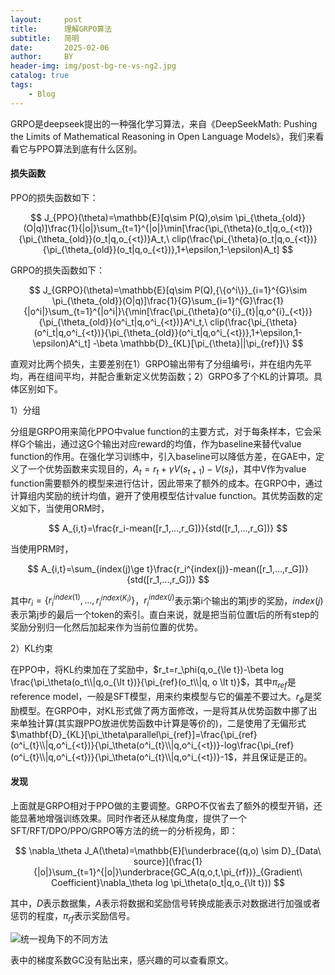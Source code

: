 ```yaml
---
layout:     post
title:      理解GRPO算法
subtitle:   简明
date:       2025-02-06
author:     BY
header-img: img/post-bg-re-vs-ng2.jpg
catalog: true
tags:
    - Blog
---
```

GRPO是deepseek提出的一种强化学习算法，来自《DeepSeekMath: Pushing the Limits of Mathematical Reasoning in Open Language Models》，我们来看看它与PPO算法到底有什么区别。
#### 损失函数
PPO的损失函数如下：

$$
J_{PPO}(\theta)=\mathbb{E}[q\sim P(Q),o\sim \pi_{\theta_{old}}(O|q)]\frac{1}{|o|}\sum_{t=1}^{|o|}\min[\frac{\pi_{\theta}(o_t|q,o_{<t})}{\pi_{\theta_{old}}(o_t|q,o_{<t})}A_t,\ clip(\frac{\pi_{\theta}(o_t|q,o_{<t})}{\pi_{\theta_{old}}(o_t|q,o_{<t})},1+\epsilon,1-\epsilon)A_t]
$$

GRPO的损失函数如下：

$$
J_{GRPO}(\theta)=\mathbb{E}[q\sim P(Q),{\{o^i\}}_{i=1}^{G}\sim \pi_{\theta_{old}}(O|q)]\frac{1}{G}\sum_{i=1}^{G}\frac{1}{|o^i|}\sum_{t=1}^{|o^i|}\{\min[\frac{\pi_{\theta}(o^{i}_{t}|q,o^{i}_{<t})}{\pi_{\theta_{old}}(o^i_t|q,o^i_{<t})}A^i_t,\ clip(\frac{\pi_{\theta}(o^i_t|q,o^i_{<t})}{\pi_{\theta_{old}}(o^i_t|q,o^i_{<t})},1+\epsilon,1-\epsilon)A^i_t] -\beta \mathbb{D}_{KL}[\pi_{\theta}||\pi_{ref}]\}
$$

直观对比两个损失，主要差别在1）GRPO输出带有了分组编号i，并在组内先平均，再在组间平均，并配合重新定义优势函数；2）GRPO多了个KL的计算项。具体区别如下。

1）分组

分组是GRPO用来简化PPO中value function的主要方式，对于每条样本，它会采样G个输出，通过这G个输出对应reward的均值，作为baseline来替代value function的作用。在强化学习训练中，引入baseline可以降低方差，在GAE中，定义了一个优势函数来实现目的，$A_t=r_t+\gamma V(s_{t+1})-V(s_t)$，其中V作为value function需要额外的模型来进行估计，因此带来了额外的成本。在GRPO中，通过计算组内奖励的统计均值，避开了使用模型估计value function。其优势函数的定义如下，当使用ORM时，

$$
A_{i,t}=\frac{r_i-mean([r_1,...,r_G])}{std([r_1,...,r_G])}
$$

当使用PRM时，

$$
A_{i,t}=\sum_{index(j)\ge t}\frac{r_i^{index(j)}-mean([r_1,...,r_G])}{std([r_1,...,r_G])}
$$

其中$r_i=\lbrace r_i^{index(1)},...,r_i^{index(K_i)}\rbrace$，$r_i^{index(j)}$表示第i个输出的第j步的奖励，$index(j)$表示第j步的最后一个token的索引。直白来说，就是把当前位置t后的所有step的奖励分别归一化然后加起来作为当前位置的优势。


2）KL约束

在PPO中，将KL约束加在了奖励中，$r_t=r_\phi(q,o_{\le t})-\beta log \frac{\pi_\theta(o_t\\|q,o_{\lt t})}{\pi_{ref}(o_t\\|q, o \lt t)}$，其中$\pi_{ref}$是reference model，一般是SFT模型，用来约束模型与它的偏差不要过大。$r_\phi$是奖励模型。在GRPO中，对KL形式做了两方面修改，一是将其从优势函数中挪了出来单独计算(其实跟PPO放进优势函数中计算是等价的)，二是使用了无偏形式$\mathbf{D}_{KL}[\pi_\theta\parallel\pi_{ref}]=\frac{\pi_{ref}(o^i_{t}\\|q,o^i_{<t})}{\pi_\theta(o^i_{t}\\|q,o^i_{<t})}-log\frac{\pi_{ref}(o^i_{t}\\|q,o^i_{<t})}{\pi_\theta(o^i_{t}\\|q,o^i_{<t})}-1$，并且保证是正的。

#### 发现
上面就是GRPO相对于PPO做的主要调整。GRPO不仅省去了额外的模型开销，还能显著地增强训练效果。同时作者还从梯度角度，提供了一个SFT/RFT/DPO/PPO/GRPO等方法的统一的分析视角，即：

$$
    \nabla_\theta J_A(\theta)=\mathbb{E}[\underbrace{(q,o) \sim D}_{Data\ source}](\frac{1}{|o|}\sum_{t=1}^{|o|}\underbrace{GC_A(q,o,t,\pi_{rf})}_{Gradient\ Coefficient}\nabla_\theta log \pi_\theta(o_t|q,o_{\lt t}))
$$

其中，$D$表示数据集，$A$表示将数据和奖励信号转换成能表示对数据进行加强或者惩罚的程度，$\pi_{rf}$表示奖励信号。

![统一视角下的不同方法](https://github.com/ChrisMii/ChrisMii.github.io/tree/master/img/post_related/grpo_tabe10.jpg "Magic Gardens")

表中的梯度系数GC没有贴出来，感兴趣的可以查看原文。